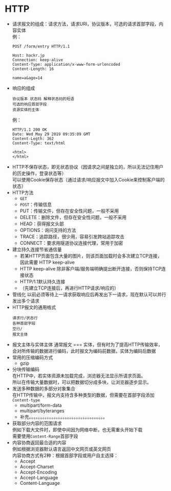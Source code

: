 # HTTP
- 请求报文的组成：请求方法，请求URI，协议版本，可选的请求首部字段，内容实体  
  例：
  ```http
  POST /form/entry HTTP/1.1

  Host: hackr.jp
  Connection: keep-alive
  Content-Type: application/x-www-form-urlencoded
  Content-Length: 16
  
  name=a&age=14
  ```
- 响应的组成   
  ```
  协议版本 状态码 解释状态码的短语  
  可选的响应首部字段  
  资源实体的主体  
  ```
  例：
  ```http
  HTTP/1.1 200 OK
  Date: Wed May 29 2019 09:35:09 GMT
  Content-Legth: 362
  Content-Type: text/html

  <html>
  </html>
  ```
- HTTP不保存状态，即无状态协议（因请求之间是独立的，所以无法记住用户的历史操作，登录状态等）  
  可以使用Cookie保存状态（通过请求/响应报文中加入Cookie来控制客户端的状态）
- HTTP方法
  * `GET`
  * `POST`：传输信息
  * PUT：传输文件，但存在安全性问题，一般不采用
  * DELETE：删除文件，但存在安全性问题，一般不采用
  * HEAD：获得报文头部
  * OPTIONS：询问支持的方法
  * TRACE：追踪路径，很少用，容易引发跨站追踪攻击
  * CONNECT：要求用隧道协议连接代理，常用于加密
- 建立持久连接节省通信量  
  * 若某HTTP页面包含大量的图片，则该页面加载时会多次建立TCP连接，因此需要 HTTP keep-alive  
  * HTTP keep-alive 除非客户端/服务端明确提出断开连接，否则保持TCP连接状态
  * HTTP/1.1默认持久连接
  * （先建立TCP连接后，再进行HTTP请求/响应的）
- 管线化
  以前必须等待上一请求获取响应后再发出下一请求，现在默认可以并行发出多个请求
- HTTP报文的通用格式
  ```
  请求行/状态行
  各种首部字段
  空行/
  报文主体
  ```
- 报文主体与实体主体
  通常报文 === 实体，但有时为了提高HTTP传输效率，会对所传输的数据进行编码，此时报文为编码前数据，实体为编码后数据
- 常用的压缩编码方式
  * gzip
- 分块传输编码  
  在HTTP中，若实体资源未加载完成，浏览器无法显示所请求页面。  
  所以在传输大量数据时，可以把数据切分成多块，让浏览器逐步显示。
- 发送多种数据的多部分对象集合  
  在HTTP传输中，报文内支持含多种类型的数据，但需要在首部字段添加`Content-type`
  * multipart/form-data
  * multipart/byteranges
  * 补充。。。。。。。。。。。。。。。。。。。。。。。。。。。。。。。。。。
- 获取部分内容的范围请求  
  例如下载大文件时，即使中间因为网络中断，也无需重头开始下载    
  需要使用`Content-Range`首部字段
- 内容协商返回最合适的内容  
  例如根据浏览器默认语言返回中文网页或英文网页  
  内容协商方式有2种：根据首部字段或用户自主选择：
  * Accept
  * Accept-Charset
  * Accept-Encoding
  * Accept-Language
  * Content-Language